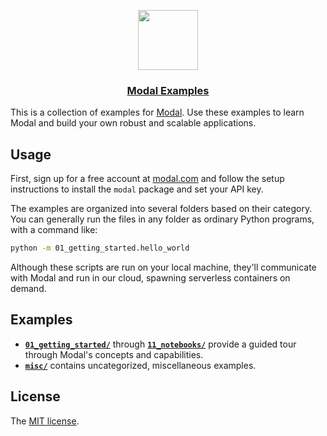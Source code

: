 <p align="center">
  <a href="https://modal.com">
    <img src="https://modal-public-assets.s3.amazonaws.com/bigicon.png" height="96">
    <h3 align="center">Modal Examples</h3>
  </a>
</p>

This is a collection of examples for [Modal](https://modal.com/). Use these examples to learn Modal and build your own robust and scalable applications.

## Usage

First, sign up for a free account at [modal.com](https://modal.com/) and follow
the setup instructions to install the `modal` package and set your API key.

The examples are organized into several folders based on their category. You can
generally run the files in any folder as ordinary Python programs, with a
command like:

```bash
python -m 01_getting_started.hello_world
```

Although these scripts are run on your local machine, they'll communicate with
Modal and run in our cloud, spawning serverless containers on demand.

## Examples

* [**`01_getting_started/`**](01_getting_started) through [**`11_notebooks/`**](11_notebooks) provide a guided tour through Modal's concepts and capabilities.
* [**`misc/`**](/misc) contains uncategorized, miscellaneous examples.

## License

The [MIT license](LICENSE).
